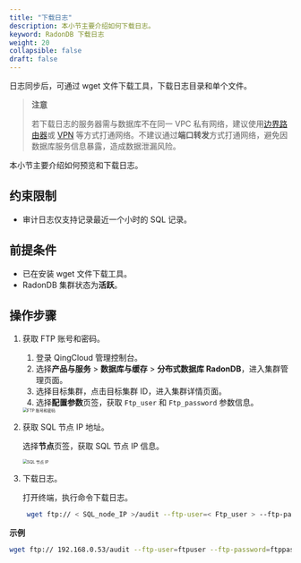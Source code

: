 ```yaml
---
title: "下载日志"
description: 本小节主要介绍如何下载日志。 
keyword: RadonDB 下载日志
weight: 20
collapsible: false
draft: false
---
```



日志同步后，可通过 wget 文件下载工具，下载日志目录和单个文件。

> **注意**
> 
> 若下载日志的服务器需与数据库不在同一 VPC 私有网络，建议使用[边界路由器](../../../../../network/border_router/)或 [VPN](../../../../../network/vpc/manual/vpn/) 等方式打通网络。不建议通过**端口转发**方式打通网络，避免因数据库服务信息暴露，造成数据泄漏风险。

本小节主要介绍如何预览和下载日志。

## 约束限制

- 审计日志仅支持记录最近一个小时的 SQL 记录。

## 前提条件

- 已在安装 wget 文件下载工具。
- RadonDB 集群状态为**活跃**。

## 操作步骤

1. 获取 FTP 账号和密码。
   
   1. 登录 QingCloud 管理控制台。
   2. 选择**产品与服务** > **数据库与缓存** > **分布式数据库 RadonDB**，进入集群管理页面。
   3. 选择目标集群，点击目标集群 ID，进入集群详情页面。
   4. 选择**配置参数**页签，获取 `Ftp_user` 和 `Ftp_password` 参数信息。
   
   <img src="../../../_images/ftp_user_password.png" alt="FTP 账号和密码" style="zoom:50%;" />

2. 获取 SQL 节点 IP 地址。
   
   选择**节点**页签，获取 SQL 节点 IP 信息。
   
   <img src="../../../_images/sql_ip.png" alt="SQL 节点 IP" style="zoom:50%;" />


3. 下载日志。

   打开终端，执行命令下载日志。
    
   ```bash
    wget ftp:// < SQL_node_IP >/audit --ftp-user=< Ftp_user > --ftp-password=< Ftp_password >
    ```

**示例**

```bash
wget ftp:// 192.168.0.53/audit --ftp-user=ftpuser --ftp-password=ftppassword
```
